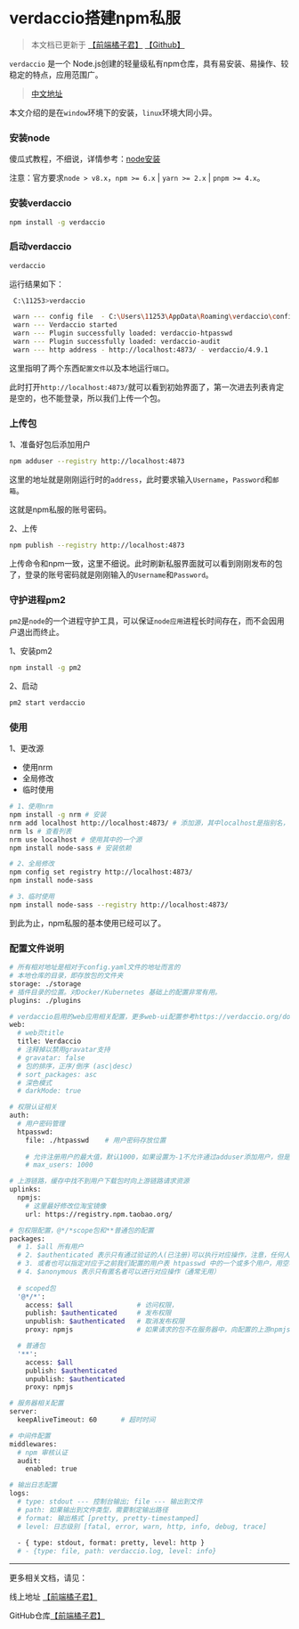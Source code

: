 # verdaccio搭建npm私服

> 本文档已更新于 [【前端橘子君】](http://xiaoysosheng.top/#/engineering/npm私服) [【Github】](https://github.com/xiaoyaosheng-yu/library/blob/master/engineering/npm私服.md)

`verdaccio` 是一个 Node.js创建的轻量级私有npm仓库，具有易安装、易操作、较稳定的特点，应用范围广。

> [中文地址](https://verdaccio.org/zh-CN/)

本文介绍的是在`window`环境下的安装，`linux`环境大同小异。

### 安装node

傻瓜式教程，不细说，详情参考：[node安装](https://www.runoob.com/nodejs/nodejs-install-setup.html)

注意：官方要求`node > v8.x`，`npm >= 6.x` | `yarn >= 2.x` | `pnpm >= 4.x`。

### 安装verdaccio
```bash
npm install -g verdaccio
```

### 启动verdaccio
```bash
verdaccio
```
运行结果如下：
```bash
 C:\11253>verdaccio

 warn --- config file  - C:\Users\11253\AppData\Roaming\verdaccio\config.yaml
 warn --- Verdaccio started
 warn --- Plugin successfully loaded: verdaccio-htpasswd
 warn --- Plugin successfully loaded: verdaccio-audit
 warn --- http address - http://localhost:4873/ - verdaccio/4.9.1
```

这里指明了两个东西`配置文件`以及本地运行`端口`。

此时打开`http://localhost:4873/`就可以看到初始界面了，第一次进去列表肯定是空的，也不能登录，所以我们上传一个包。

### 上传包

1、准备好包后添加用户
```bash
npm adduser --registry http://localhost:4873
```

这里的地址就是刚刚运行时的`address`，此时要求输入`Username`，`Password`和`邮箱`。

这就是npm私服的账号密码。

2、上传
```bash
npm publish --registry http://localhost:4873
```

上传命令和npm一致，这里不细说。此时刷新私服界面就可以看到刚刚发布的包了，登录的账号密码就是刚刚输入的`Username`和`Password`。

### 守护进程pm2

`pm2`是`node`的一个进程守护工具，可以保证`node应用`进程长时间存在，而不会因用户退出而终止。

1、安装pm2
```bash
npm install -g pm2
```

2、启动
```bash
pm2 start verdaccio
```

### 使用

1、更改源
- 使用nrm
- 全局修改
- 临时使用

```bash
# 1、使用nrm
npm install -g nrm # 安装
nrm add localhost http://localhost:4873/ # 添加源，其中localhost是指别名，可以自由修改
nrm ls # 查看列表
nrm use localhost # 使用其中的一个源
npm install node-sass # 安装依赖

# 2、全局修改
npm config set registry http://localhost:4873/
npm install node-sass

# 3、临时使用
npm install node-sass --registry http://localhost:4873/
```

到此为止，npm私服的基本使用已经可以了。

### 配置文件说明
```bash
# 所有相对地址是相对于config.yaml文件的地址而言的
# 本地仓库的目录，即存放包的文件夹
storage: ./storage
# 插件目录的位置。对Docker/Kubernetes 基础上的配置非常有用。
plugins: ./plugins

# verdaccio启用的web应用相关配置，更多web-ui配置参考https://verdaccio.org/docs/zh-CN/webui
web:
  # web页title
  title: Verdaccio	
  # 注释掉以禁用gravatar支持
  # gravatar: false
  # 包的排序，正序/倒序 (asc|desc)
  # sort_packages: asc
  # 深色模式
  # darkMode: true

# 权限认证相关
auth:
  # 用户密码管理
  htpasswd:
    file: ./htpasswd	# 用户密码存放位置
    
    # 允许注册用户的最大值，默认1000，如果设置为-1不允许通过adduser添加用户，但是可以手动向htpasswd中添加用户
    # max_users: 1000

# 上游链路，缓存中找不到用户下载包时向上游链路请求资源
uplinks:
  npmjs:
    # 这里最好修改位淘宝镜像
    url: https://registry.npm.taobao.org/

# 包权限配置，@*/*scope包和**普通包的配置
packages:
  # 1. $all 所有用户
  # 2. $authenticated 表示只有通过验证的人(已注册)可以执行对应操作，注意，任何人都可以去注册账户。
  # 3. 或者也可以指定对应于之前我们配置的用户表 htpasswd 中的一个或多个用户，用空格分开即可
  # 4. $anonymous 表示只有匿名者可以进行对应操作（通常无用）
  
  # scoped包
  '@*/*':
    access: $all				# 访问权限，
    publish: $authenticated		# 发布权限
    unpublish: $authenticated	# 取消发布权限
    proxy: npmjs				# 如果请求的包不在服务器中，向配置的上游npmjs请求包

  # 普通包
  '**':
    access: $all
    publish: $authenticated
    unpublish: $authenticated
    proxy: npmjs

# 服务器相关配置
server:
  keepAliveTimeout: 60		# 超时时间

# 中间件配置
middlewares:
  # npm 审核认证
  audit:
    enabled: true

# 输出日志配置
logs:
  # type: stdout --- 控制台输出; file --- 输出到文件
  # path: 如果输出到文件类型，需要制定输出路径
  # format: 输出格式 [pretty, pretty-timestamped]
  # level: 日志级别	[fatal, error, warn, http, info, debug, trace]
  
  - { type: stdout, format: pretty, level: http }
  # - {type: file, path: verdaccio.log, level: info}
```

-------

更多相关文档，请见：

线上地址 [【前端橘子君】](http://xiaoysosheng.top)

GitHub仓库[【前端橘子君】](https://github.com/xiaoyaosheng-yu/library)